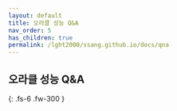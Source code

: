 ```yaml
---
layout: default
title: 오라클 성능 Q&A
nav_order: 5
has_children: true
permalink: /lght2000/ssang.github.io/docs/qna
---
```


## 오라클 성능 Q&A

{: .fs-6 .fw-300 }

